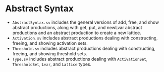 # Abstract Syntax

+ `AbstractSyntax.sv` includes the general versions of add, free, and show abstract productions, along with get, put, and newLvar abstract productions and an abstract production to create a new lattice.
+ `Activation.sv` includes abstract productions dealing with constructing, freeing, and showing activation sets.
+ `Threshold.sv` includes abstract productions dealing with constructing, freeing, and showing threshold sets.
+ `Type.sv` includes abstract productions dealing with `ActivationSet`, `ThresholdSet`, `Lvar`, and `Lattice` types.
